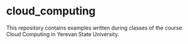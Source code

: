 # cloud_computing
This repository contains examples written during classes of the course Cloud Computing in Yerevan State University.
